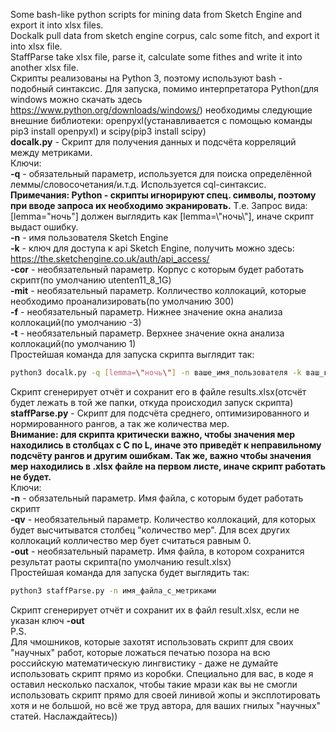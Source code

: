Some bash-like python scripts for mining data from Sketch Engine and export it into xlsx files.  
Dockalk pull data from sketch engine corpus, calc some fitch, and export it into xlsx file.  
StaffParse take xlsx file, parse it, calculate some fithes and write it into another xlsx file.  
<jf>
Скрипты реализованы на Python 3, поэтому используют bash - подобный синтаксис. Для запуска, помимо интерпретатора Python(для windows можно скачать здесь https://www.python.org/downloads/windows/) необходимы следующие внешние библиотеки: openpyxl(устанавливается с помощью команды pip3 install openpyxl) и scipy(pip3 install scipy)
<jf>  
<jf>
**docalk.py** - Скрипт для получения данных и подсчёта корреляций между метриками.  
Ключи:   
**-q** - обязательный параметр, используется для поиска определённой леммы/словосочетания/и.т.д. Используется cql-синтаксис.  
**Примечания: Python - скрипты игнорируют спец. символы, поэтому при вводе запроса их необходимо экранировать.** Т.е. Запрос вида: [lemma="ночь"] должен выглядить как [lemma=\\"ночь\\"], иначе скрипт выдаст ошибку.  
**-n** - имя пользователя Sketch Engine  
**-k** - ключ для доступа к api Sketch Engine, получить можно здесь: https://the.sketchengine.co.uk/auth/api_access/  
**-cor** - необязательный параметр. Корпус с которым будет работать скрипт(по умолчанию utenten11_8_1G)  
**-mit** - необязательный параметр. Колличество коллокаций, которые необходимо проанализировать(по умолчанию 300)  
**-f** - необязательный параметр. Нижнее значение окна анализа коллокаций(по умолчанию -3)  
**-t** - необязательный параметр. Верхнее значение окна анализа коллокаций(по умолчанию 1)  
Простейшая команда для запуска скрипта выглядит так:
```bash
python3 docalk.py -q [lemma=\"ночь\"] -n ваше_имя_пользователя -k ваш_ключ_доступа
```
Скрипт сгенерирует отчёт и сохранит его в файле results.xlsx(отсчёт будет лежать в той же папки, откуда происходил запуск скрипта)  
<jf>
<jf>
**staffParse.py** - Скрипт для подсчёта среднего, оптимизированного и нормированного рангов, а так же количества мер.  
**Внимание: для скрипта критически важно, чтобы значения мер находились в столбцах с С по L, иначе это приведёт к неправильному подсчёту рангов и другим ошибкам. Так же, важно чтобы значения мер находились в .xlsx файле на первом листе, иначе скрипт работать не будет.**  
Ключи:  
**-n** - обязательный параметр. Имя файла, с которым будет работать скрипт  
**-qv** - необязательный параметр. Количество коллокаций, для которых будет высчитыватся столбец "количество мер". Для всех других коллокаций колличество мер бует считаться равным 0.  
**-out** - необязательный параметр. Имя файла, в котором сохранится результат раоты скрипта(по умолчанию result.xlsx)  
Простейшая команда для запуска будет выглядить так:
```bash 
python3 staffParse.py -n имя_файла_с_метриками
```
Скрипт сгенерирует отчёт и сохранит их в файл result.xlsx, если не указан ключ **-out**  
<jf>
P.S.  
Для чмошников, которые захотят использовать скрипт для своих "научных" работ, которые ложаться печатью позора на всю российскую математическую лингвистику - даже не думайте использовать скрипт прямо из коробки. Специально для вас, в коде я оставил несколько пасхалок, чтобы такие мрази как вы не смогли использовать скрипт прямо для своей линивой жопы и эксплотировать хотя и не большой, но всё же труд автора, для ваших гнилых "научных" статей. Наслаждайтесь))
<jf>
